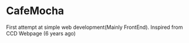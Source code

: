 # CafeMocha
First attempt at simple web development(Mainly FrontEnd).
Inspired from CCD Webpage (6 years ago)
